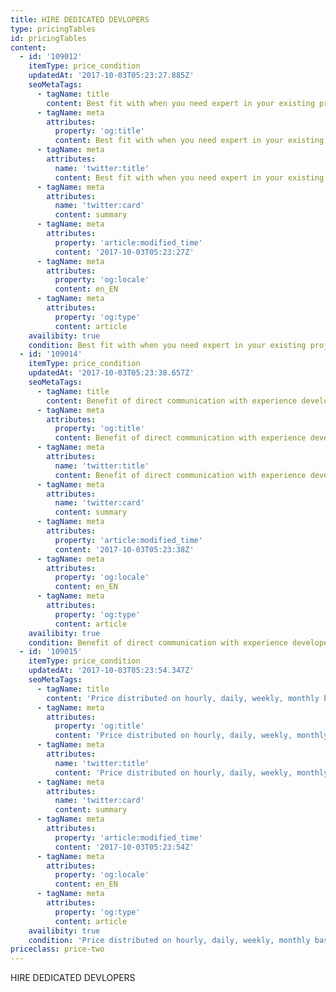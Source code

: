 ```yaml
---
title: HIRE DEDICATED DEVLOPERS
type: pricingTables
id: pricingTables
content:
  - id: '109012'
    itemType: price_condition
    updatedAt: '2017-10-03T05:23:27.885Z'
    seoMetaTags:
      - tagName: title
        content: Best fit with when you need expert in your existing project to enhance features.
      - tagName: meta
        attributes:
          property: 'og:title'
          content: Best fit with when you need expert in your existing project to enhance features.
      - tagName: meta
        attributes:
          name: 'twitter:title'
          content: Best fit with when you need expert in your existing project to enhance features.
      - tagName: meta
        attributes:
          name: 'twitter:card'
          content: summary
      - tagName: meta
        attributes:
          property: 'article:modified_time'
          content: '2017-10-03T05:23:27Z'
      - tagName: meta
        attributes:
          property: 'og:locale'
          content: en_EN
      - tagName: meta
        attributes:
          property: 'og:type'
          content: article
    availibity: true
    condition: Best fit with when you need expert in your existing project to enhance features.
  - id: '109014'
    itemType: price_condition
    updatedAt: '2017-10-03T05:23:38.657Z'
    seoMetaTags:
      - tagName: title
        content: Benefit of direct communication with experience developers.
      - tagName: meta
        attributes:
          property: 'og:title'
          content: Benefit of direct communication with experience developers.
      - tagName: meta
        attributes:
          name: 'twitter:title'
          content: Benefit of direct communication with experience developers.
      - tagName: meta
        attributes:
          name: 'twitter:card'
          content: summary
      - tagName: meta
        attributes:
          property: 'article:modified_time'
          content: '2017-10-03T05:23:38Z'
      - tagName: meta
        attributes:
          property: 'og:locale'
          content: en_EN
      - tagName: meta
        attributes:
          property: 'og:type'
          content: article
    availibity: true
    condition: Benefit of direct communication with experience developers.
  - id: '109015'
    itemType: price_condition
    updatedAt: '2017-10-03T05:23:54.347Z'
    seoMetaTags:
      - tagName: title
        content: 'Price distributed on hourly, daily, weekly, monthly based on required.'
      - tagName: meta
        attributes:
          property: 'og:title'
          content: 'Price distributed on hourly, daily, weekly, monthly based on required.'
      - tagName: meta
        attributes:
          name: 'twitter:title'
          content: 'Price distributed on hourly, daily, weekly, monthly based on required.'
      - tagName: meta
        attributes:
          name: 'twitter:card'
          content: summary
      - tagName: meta
        attributes:
          property: 'article:modified_time'
          content: '2017-10-03T05:23:54Z'
      - tagName: meta
        attributes:
          property: 'og:locale'
          content: en_EN
      - tagName: meta
        attributes:
          property: 'og:type'
          content: article
    availibity: true
    condition: 'Price distributed on hourly, daily, weekly, monthly based on required.'
priceclass: price-two
---
```


HIRE DEDICATED DEVLOPERS
